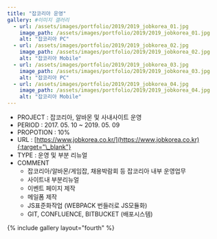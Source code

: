 ```yaml
---
title: "잡코리아 운영"
gallery: #이미지 갤러리
  - url: /assets/images/portfolio/2019/2019_jobkorea_01.jpg
    image_path: /assets/images/portfolio/2019/2019_jobkorea_01.jpg
    alt: "잡코리아 PC"
  - url: /assets/images/portfolio/2019/2019_jobkorea_02.jpg
    image_path: /assets/images/portfolio/2019/2019_jobkorea_02.jpg
    alt: "잡코리아 Mobile"
  - url: /assets/images/portfolio/2019/2019_jobkorea_03.jpg
    image_path: /assets/images/portfolio/2019/2019_jobkorea_03.jpg
    alt: "잡코리아 PC"
  - url: /assets/images/portfolio/2019/2019_jobkorea_04.jpg
    image_path: /assets/images/portfolio/2019/2019_jobkorea_04.jpg
    alt: "잡코리아 Mobile"
---
```


- PROJECT : 잡코리아, 알바몬 및 사내사이트 운영
- PERIOD : 2017. 05. 10 ~ 2019. 05. 09
- PROPOTION : 10%
- URL : [https://www.jobkorea.co.kr/](https://www.jobkorea.co.kr){:target="\_blank"}
- TYPE : 운영 및 부분 리뉴얼
- COMMENT
  - 잡코리아/알바몬/게임잡, 채용박람회 등 잡코리아 내부 운영업무
  - 사이트내 부분리뉴얼
  - 이벤트 페이지 제작
  - 메일폼 제작
  - JS표준화작업 (WEBPACK 번들러로 JS모듈화)
  - GIT, CONFLUENCE, BITBUCKET (배포시스템)

{% include gallery layout="fourth" %}
